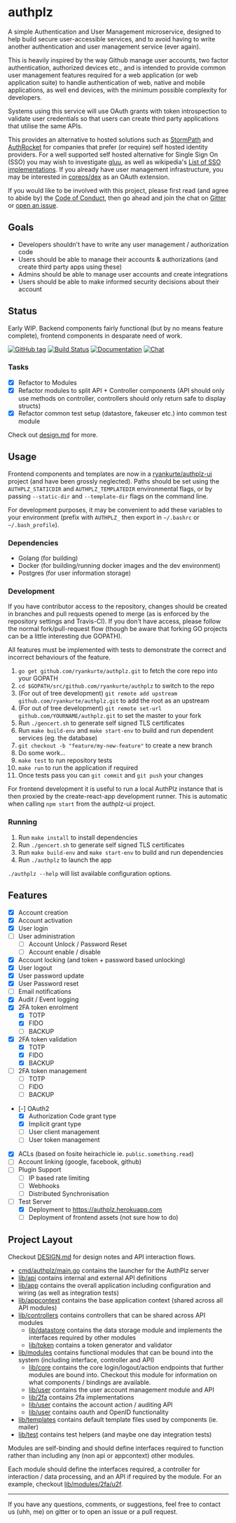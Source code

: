 # authplz

A simple Authentication and User Management microservice, designed to help build secure user-accessible services, and to avoid having to write another authentication and user management service (ever again).

This is heavily inspired by the way Github manage user accounts, two factor authentication, authorized devices etc., and is intended to provide common user management features required for a web application (or web application suite) to handle authentication of web, native and mobile applications, as well end devices, with the minimum possible complexity for developers.

Systems using this service will use OAuth grants with token introspection to validate user credentials so that users can create third party applications that utilise the same APIs.

This provides an alternative to hosted solutions such as [StormPath](https://stormpath.com/) and [AuthRocket](https://authrocket.com/) for companies that prefer (or require) self hosted identity providers. 
For a well supported self hosted alternative for Single Sign On (SSO) you may wish to investigate [gluu](https://www.gluu.org), as well as wikipedia's [List of SSO implementations](https://en.wikipedia.org/wiki/List_of_single_sign-on_implementations).
If you already have user management infrastructure, you may be interested in [coreos/dex](https://github.com/coreos/dex) as an OAuth extension.

If you would like to be involved with this project, please first read (and agree to abide by) the [Code of Conduct](https://github.com/ryankurte/authplz/blob/master/CONDUCT.md), then go ahead and join the chat on [Gitter](https://gitter.im/authplz/Lobby) or [open an issue](https://github.com/ryankurte/authplz/issues/new).

## Goals

- Developers shouldn't have to write any user management / authorization code
- Users should be able to manage their accounts & authorizations (and create third party apps using these)
- Admins should be able to manage user accounts and create integrations
- Users should be able to make informed security decisions about their account


## Status

Early WIP. Backend components fairly functional (but by no means feature complete), frontend components in desparate need of work.

[![GitHub tag](https://img.shields.io/github/tag/ryankurte/authplz.svg)](https://github.com/ryankurte/authplz)
[![Build Status](https://travis-ci.com/ryankurte/authplz.svg?token=s4CML2iJ2hd54vvqz5FP&branch=master)](https://travis-ci.com/ryankurte/authplz/branches)
[![Documentation](https://img.shields.io/badge/docs-godoc-blue.svg)](https://godoc.org/github.com/ryankurte/authplz)
[![Chat](https://img.shields.io/gitter/room/gitterHQ/gitter.svg)](https://gitter.im/authplz/Lobby)

### Tasks

- [X] Refactor to Modules
- [X] Refactor modules to split API + Controller components (API should only use methods on controller, controllers should only return safe to display structs)
- [X] Refactor common test setup (datastore, fakeuser etc.) into common test module

Check out [design.md](design.md) for more.

## Usage

Frontend components and templates are now in a [ryankurte/authplz-ui](https://github.com/ryankurte/authplz-ui) project (and have been grossly neglected). Paths should be set using the `AUTHPLZ_STATICDIR` and `AUTHPLZ_TEMPLATEDIR` environmental flags, or by passing `--static-dir` and `--template-dir` flags on the command line.

For development purposes, it may be convenient to add these variables to your environment (prefix with `AUTHPLZ_` then export in `~/.bashrc` or `~/.bash_profile`).

### Dependencies

- Golang (for building)
- Docker (for building/running docker images and the dev environment)
- Postgres (for user information storage)

### Development

If you have contributor access to the repository, changes should be created in branches and pull requests opened to merge (as is enforced by the repository settings and Travis-CI). If you don't have access, please follow the normal fork/pull-request flow (though be aware that forking GO projects can be a little interesting due GOPATH).

All features must be implemented with tests to demonstrate the correct and incorrect behaviours of the feature.

1. `go get github.com/ryankurte/authplz.git` to fetch the core repo into your GOPATH
2. `cd $GOPATH/src/github.com/ryankurte/authplz` to switch to the repo
3. (For out of tree development) `git remote add upstream github.com/ryankurte/authplz.git` to add the root as an upstream
4. (For out of tree development) `git remote set-url github.com/YOURNAME/authplz.git` to set the master to your fork
5. Run `./gencert.sh` to generate self signed TLS certificates
6. Run `make build-env` and `make start-env` to build and run dependent services (eg. the database)
7. `git checkout -b "feature/my-new-feature"` to create a new branch
8. Do some work...
9. `make test` to run repository tests
10. `make run` to run the application if required
11. Once tests pass you can `git commit` and `git push` your changes

For frontend development it is useful to run a local AuthPlz instance that is then proxied by the create-react-app development runner.
This is automatic when calling `npm start` from the authplz-ui project.

### Running

1. Run `make install` to install dependencies
2. Run `./gencert.sh` to generate self signed TLS certificates
3. Run `make build-env` and `make start-env` to build and run dependencies
4. Run `./authplz` to launch the app

`./authplz --help` will list available configuration options.

## Features

- [X] Account creation
- [X] Account activation
- [X] User login
- [ ] User administration
  - [ ] Account Unlock / Password Reset
  - [ ] Account enable / disable
- [X] Account locking (and token + password based unlocking)
- [X] User logout
- [X] User password update
- [X] User Password reset
- [ ] Email notifications
- [X] Audit / Event logging
- [X] 2FA token enrolment
  - [X] TOTP
  - [X] FIDO
  - [ ] BACKUP
- [X] 2FA token validation
  - [X] TOTP
  - [X] FIDO
  - [X] BACKUP
- [ ] 2FA token management
  - [ ] TOTP
  - [ ] FIDO
  - [ ] BACKUP
- [-] OAuth2
  - [X] Authorization Code grant type
  - [X] Implicit grant type
  - [ ] User client management
  - [ ] User token management
- [X] ACLs (based on fosite heirachicle ie. `public.something.read`)
- [ ] Account linking (google, facebook, github)
- [ ] Plugin Support
  - [ ] IP based rate limiting
  - [ ] Webhooks
  - [ ] Distributed Synchronisation
- [ ] Test Server
  - [X] Deployment to https://authplz.herokuapp.com
  - [ ] Deployment of frontend assets (not sure how to do)

## Project Layout

Checkout [DESIGN.md](DESIGN.md) for design notes and API interaction flows.

- [cmd/authplz/main.go](cmd/authplz/main.go) contains the launcher for the AuthPlz server
- [lib/api](lib/api) contains internal and external API definitions
- [lib/app](lib/app) contains the overall application including configuration and wiring (as well as integration tests)
- [lib/appcontext](lib/appcontext) contains the base application context (shared across all API modules)
- [lib/controllers](lib/controllers) contains controllers that can be shared across API modules
  - [lib/datastore](lib/datastore) contains the data storage module and implements the interfaces required by other modules
  - [lib/token](lib/controllers/token) contains a token generator and validator
- [lib/modules](lib/modules) contains functional modules that can be bound into the system (including interface, controller and API)
  - [lib/core](lib/modules/core) contains the core login/logout/action endpoints that further modules are bound into. Checkout this module for information on what components / bindings are available.
  - [lib/user](lib/modules/user) contains the user account management module and API
  - [lib/2fa](lib/modules/2fa) contains 2fa implementations
  - [lib/user](lib/modules/audit) contains the account action / auditing API
  - [lib/user](lib/modules/oauth) contains oauth and OpenID functionality
- [lib/templates](lib/templates) contains default template files used by components (ie. mailer)
- [lib/test](lib/test) contains test helpers (and maybe one day integration tests)

Modules are self-binding and should define interfaces required to function rather than including any (non api or appcontext) other modules.

Each module should define the interfaces required, a controller for interaction / data processing, and an API if required by the module. For an example, checkout [lib/modules/2fa/u2f](lib/modules/2fa/u2f).


------

If you have any questions, comments, or suggestions, feel free to contact us (uhh, me) on gitter or to open an issue or a pull request.
